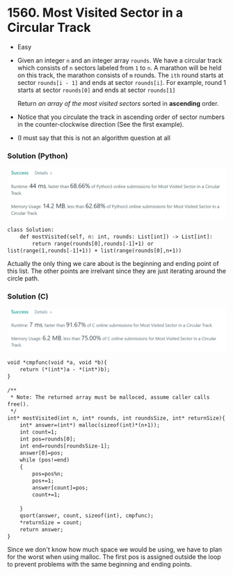# 1560. Most Visited Sector in a Circular Track

* Easy
*   Given an integer `n` and an integer array `rounds`. We have a circular track which consists of `n` sectors labeled from `1` to `n`. A marathon will be held on this track, the marathon consists of `m` rounds. The `ith` round starts at sector `rounds[i - 1]` and ends at sector `rounds[i]`. For example, round 1 starts at sector `rounds[0]` and ends at sector `rounds[1]`

    Return _an array of the most visited sectors_ sorted in **ascending** order.
* Notice that you circulate the track in ascending order of sector numbers in the counter-clockwise direction (See the first example).
* (I must say that this is not an algorithm question at all

### Solution (Python)

![](<.gitbook/assets/image (7).png>)

```
class Solution:
    def mostVisited(self, n: int, rounds: List[int]) -> List[int]:
        return range(rounds[0],rounds[-1]+1) or list(range(1,rounds[-1]+1)) + list(range(rounds[0],n+1)) 
```

Actually the only thing we care about is the beginning and ending point of this list. The other points are irrelvant since they are just iterating around the circle path.&#x20;

### Solution (C)

![](<.gitbook/assets/image (6).png>)

```
void *cmpfunc(void *a, void *b){
    return (*(int*)a - *(int*)b);
}

/**
 * Note: The returned array must be malloced, assume caller calls free().
 */
int* mostVisited(int n, int* rounds, int roundsSize, int* returnSize){
    int* answer=(int*) malloc(sizeof(int)*(n+1));
    int count=1;
    int pos=rounds[0];
    int end=rounds[roundsSize-1];
    answer[0]=pos;
    while (pos!=end)
    {
        pos=pos%n;
        pos+=1;
        answer[count]=pos;
        count+=1;

    }
    qsort(answer, count, sizeof(int), cmpfunc);
    *returnSize = count;
    return answer;
}
```

Since we don't know how much space we would be using, we have to plan for the worst when using malloc. The first pos is assigned outside the loop to prevent problems with the same beginning and ending points.&#x20;
